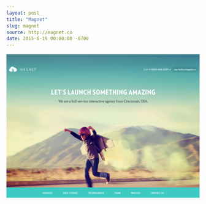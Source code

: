```yaml
---
layout: post
title: "Magnet"
slug: magnet
source: http://magnet.co
date: 2015-6-19 00:00:00 -0700
---
```


<img src="/screenshots/magnet.jpg">
